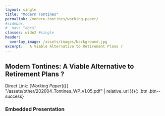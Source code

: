```yaml
---
layout: single
title: "Modern Tontines"
permalink: /modern-tontines/working-paper/
#sidebar:
#  nav: "docs"
classes: wide2 #single
header:
  overlay_image: /assets/images/background.jpg
excerpt:   A Viable Alternative to Retirement Plans ?
---
```


## Modern Tontines: A Viable Alternative to Retirement Plans ?

Direct Link: [*Working Paper*]({{ "/assets/other/202004_Tontines_WP_v1.05.pdf" | relative_url }}){: .btn .btn--success}

### Embedded Presentation

<object data="/assets/other/202004_Tontines_WP_v1.05.pdf" width="1000" height="1000" type='application/pdf'/></object>
